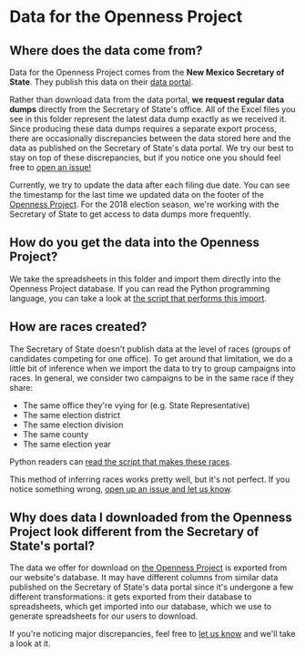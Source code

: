 # Data for the Openness Project

## Where does the data come from?

Data for the Openness Project comes from the **New Mexico Secretary of State**.
They publish this data on their [data portal](https://www.cfis.state.nm.us/media/).

Rather than download data from the data portal, **we request regular data
dumps** directly from the Secretary of State's office. All of the Excel files you see in this
folder represent the latest data dump exactly as we received it. Since
producing these data dumps requires a separate export process, there are occasionally
discrepancies between the data stored here and the data as published on the Secretary of State's 
data portal. We try our best to stay on top of these discrepancies, but if you 
notice one you should feel free to [open an issue!](https://github.com/datamade/openness-project-nmid/issues/new)

Currently, we try to update the data after each filing due date. You can see the
timestamp for the last time we updated data on the footer of the [Openness
Project](https://opennessproject.com/). For the 2018 election season, we're working with the Secretary of
State to get access to data dumps more frequently.

## How do you get the data into the Openness Project?

We take the spreadsheets in this folder and import them directly into the
Openness Project database. If you can read the Python programming language, you
can take a look at [the script that performs this
import](https://github.com/datamade/openness-project-nmid/blob/master/camp_fin/management/commands/import_data.py).

## How are races created?

The Secretary of State doesn't publish data at the level of races (groups of
candidates competing for one office). To get around that limitation, we do
a little bit of inference when we import the data to try to group campaigns
into races. In general, we consider two campaigns to be in the same race if they share:

- The same office they're vying for (e.g. State Representative)
- The same election district
- The same election division
- The same county
- The same election year

Python readers can [read the script that makes these races](https://github.com/datamade/openness-project-nmid/blob/master/camp_fin/management/commands/make_races.py).

This method of inferring races works pretty well, but it's not perfect. If you
notice something wrong, [open up an issue and let us
know](https://github.com/datamade/openness-project-nmid/issues/new).

## Why does data I downloaded from the Openness Project look different from the Secretary of State's portal?

The data we offer for download on [the Openness Project](https://opennessproject.com/downloads/)
is exported from our website's database. It may have different columns from similar data
published on the Secretary of State's data portal since it's undergone a few different
transformations: it gets exported from their database to spreadsheets, which
get imported into our database, which we use to generate spreadsheets for our
users to download.

If you're noticing major discrepancies, feel free to [let us know](https://github.com/datamade/openness-project-nmid/issues/new)
and we'll take a look at it.
